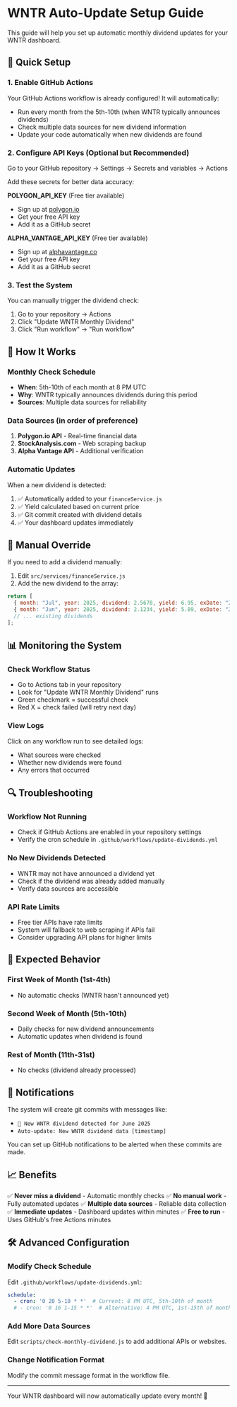# WNTR Auto-Update Setup Guide

This guide will help you set up automatic monthly dividend updates for your WNTR dashboard.

## 🚀 Quick Setup

### 1. Enable GitHub Actions
Your GitHub Actions workflow is already configured! It will automatically:
- Run every month from the 5th-10th (when WNTR typically announces dividends)
- Check multiple data sources for new dividend information
- Update your code automatically when new dividends are found

### 2. Configure API Keys (Optional but Recommended)

Go to your GitHub repository → Settings → Secrets and variables → Actions

Add these secrets for better data accuracy:

**POLYGON_API_KEY** (Free tier available)
- Sign up at [polygon.io](https://polygon.io/)
- Get your free API key
- Add it as a GitHub secret

**ALPHA_VANTAGE_API_KEY** (Free tier available)
- Sign up at [alphavantage.co](https://www.alphavantage.co/)
- Get your free API key
- Add it as a GitHub secret

### 3. Test the System

You can manually trigger the dividend check:
1. Go to your repository → Actions
2. Click "Update WNTR Monthly Dividend"
3. Click "Run workflow" → "Run workflow"

## 📅 How It Works

### Monthly Check Schedule
- **When**: 5th-10th of each month at 8 PM UTC
- **Why**: WNTR typically announces dividends during this period
- **Sources**: Multiple data sources for reliability

### Data Sources (in order of preference)
1. **Polygon.io API** - Real-time financial data
2. **StockAnalysis.com** - Web scraping backup
3. **Alpha Vantage API** - Additional verification

### Automatic Updates
When a new dividend is detected:
1. ✅ Automatically added to your `financeService.js`
2. ✅ Yield calculated based on current price
3. ✅ Git commit created with dividend details
4. ✅ Your dashboard updates immediately

## 🔧 Manual Override

If you need to add a dividend manually:

1. Edit `src/services/financeService.js`
2. Add the new dividend to the array:
```javascript
return [
  { month: "Jul", year: 2025, dividend: 2.5678, yield: 6.95, exDate: "2025-07-08" }, // New dividend
  { month: "Jun", year: 2025, dividend: 2.1234, yield: 5.89, exDate: "2025-06-06" },
  // ... existing dividends
];
```

## 📊 Monitoring the System

### Check Workflow Status
- Go to Actions tab in your repository
- Look for "Update WNTR Monthly Dividend" runs
- Green checkmark = successful check
- Red X = check failed (will retry next day)

### View Logs
Click on any workflow run to see detailed logs:
- What sources were checked
- Whether new dividends were found
- Any errors that occurred

## 🔍 Troubleshooting

### Workflow Not Running
- Check if GitHub Actions are enabled in your repository settings
- Verify the cron schedule in `.github/workflows/update-dividends.yml`

### No New Dividends Detected
- WNTR may not have announced a dividend yet
- Check if the dividend was already added manually
- Verify data sources are accessible

### API Rate Limits
- Free tier APIs have rate limits
- System will fallback to web scraping if APIs fail
- Consider upgrading API plans for higher limits

## 🎯 Expected Behavior

### First Week of Month (1st-4th)
- No automatic checks (WNTR hasn't announced yet)

### Second Week of Month (5th-10th)
- Daily checks for new dividend announcements
- Automatic updates when dividend is found

### Rest of Month (11th-31st)
- No checks (dividend already processed)

## 🔔 Notifications

The system will create git commits with messages like:
- `🎉 New WNTR dividend detected for June 2025`
- `Auto-update: New WNTR dividend data [timestamp]`

You can set up GitHub notifications to be alerted when these commits are made.

## 📈 Benefits

✅ **Never miss a dividend** - Automatic monthly checks
✅ **No manual work** - Fully automated updates
✅ **Multiple data sources** - Reliable data collection
✅ **Immediate updates** - Dashboard updates within minutes
✅ **Free to run** - Uses GitHub's free Actions minutes

## 🛠️ Advanced Configuration

### Modify Check Schedule
Edit `.github/workflows/update-dividends.yml`:
```yaml
schedule:
  - cron: '0 20 5-10 * *'  # Current: 8 PM UTC, 5th-10th of month
  # - cron: '0 16 1-15 * *'  # Alternative: 4 PM UTC, 1st-15th of month
```

### Add More Data Sources
Edit `scripts/check-monthly-dividend.js` to add additional APIs or websites.

### Change Notification Format
Modify the commit message format in the workflow file.

---

Your WNTR dashboard will now automatically update every month! 🎉